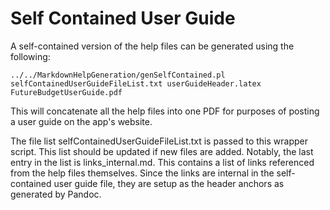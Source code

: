 # Self Contained User Guide

A self-contained version of the help files can be generated using the following:

	../../MarkdownHelpGeneration/genSelfContained.pl selfContainedUserGuideFileList.txt userGuideHeader.latex FutureBudgetUserGuide.pdf

This will concatenate all the help files into one PDF for purposes of posting a user guide on the app's website.

The file list selfContainedUserGuideFileList.txt is passed to this wrapper script. This list should be updated if new files are added. Notably, the last entry in the list is links_internal.md. This contains a list of links referenced from the help files themselves. Since the links are internal in the self-contained user guide file, they are setup as the header anchors as generated by Pandoc.